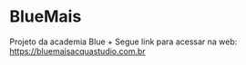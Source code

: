 # BlueMais
Projeto da academia Blue +
Segue link para acessar na web: https://bluemaisacquastudio.com.br
